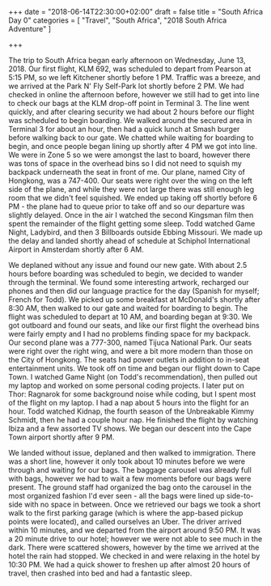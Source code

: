 +++
date = "2018-06-14T22:30:00+02:00"
draft = false
title = "South Africa Day 0"
categories = [ "Travel", "South Africa", "2018 South Africa Adventure" ]

+++

The trip to South Africa began early afternoon on Wednesday, June 13, 2018. Our first flight, KLM 692, was scheduled to depart from Pearson at 5:15 PM, so we left Kitchener shortly before 1 PM. Traffic was a breeze, and we arrived at the Park N' Fly Self-Park lot shortly before 2 PM. We had checked in online the afternoon before, however we still had to get into line to check our bags at the KLM drop-off point in Terminal 3. The line went quickly, and after clearing security we had about 2 hours before our flight was scheduled to begin boarding. We walked around the secured area in Terminal 3 for about an hour, then had a quick lunch at Smash burger before walking back to our gate. We chatted while waiting for boarding to begin, and once people began lining up shortly after 4 PM we got into line. We were in Zone 5 so we were amongst the last to board, however there was tons of space in the overhead bins so I did not need to squish my backpack underneath the seat in front of me. Our plane, named City of Hongkong, was a 747-400. Our seats were right over the wing on the left side of the plane, and while they were not large there was still enough leg room that we didn't feel squished. We ended up taking off shortly before 6 PM - the plane had to queue prior to take off and so our departure was slightly delayed. Once in the air I watched the second Kingsman film then spent the remainder of the flight getting some sleep. Todd watched Game Night, Ladybird, and then 3 Billboards outside Ebbing Missouri. We made up the delay and landed shortly ahead of schedule at Schiphol International Airport in Amsterdam shortly after 6 AM.

We deplaned without any issue and found our new gate. With about 2.5 hours before boarding was scheduled to begin, we decided to wander through the terminal. We found some interesting artwork, recharged our phones and then did our language practice for the day (Spanish for myself; French for Todd). We picked up some breakfast at McDonald's shortly after 8:30 AM, then walked to our gate and waited for boarding to begin. The flight was scheduled to depart at 10 AM, and boarding began at 9:30. We got outboard and found our seats, and like our first flight the overhead bins were fairly empty and I had no problems finding space for my backpack. Our second plane was a 777-300, named Tijuca National Park. Our seats were right over the right wing, and were a bit more modern than those on the City of Hongkong. The seats had power outlets in addition to in-seat entertainment units. We took off on time and began our flight down to Cape Town. I watched Game Night (on Todd's recommendation), then pulled out my laptop and worked on some personal coding projects. I later put on Thor: Ragnarok for some background noise while coding, but I spent most of the flight on my laptop. I had a nap about 5 hours into the flight for an hour. Todd watched Kidnap, the fourth season of the Unbreakable Kimmy Schmidt, then he had a couple hour nap. He finished the flight by watching Ibiza and a few assorted TV shows. We began our descent into the Cape Town airport shortly after 9 PM.

We landed without issue, deplaned and then walked to immigration. There was a short line, however it only took about 10 minutes before we were through and waiting for our bags. The baggage carousel was already full with bags, however we had to wait a few moments before our bags were present. The ground staff had organized the bag onto the carousel in the most organized fashion I'd ever seen - all the bags were lined up side-to-side with no space in between. Once we retrieved our bags we took a short walk to the first parking garage (which is where the app-based pickup points were located), and called ourselves an Uber. The driver arrived within 10 minutes, and we departed from the airport around 9:50 PM. It was a 20 minute drive to our hotel; however we were not able to see much in the dark. There were scattered showers, however by the time we arrived at the hotel the rain had stopped. We checked in and were relaxing in the hotel by 10:30 PM. We had a quick shower to freshen up after almost 20 hours of travel, then crashed into bed and had a fantastic sleep.
